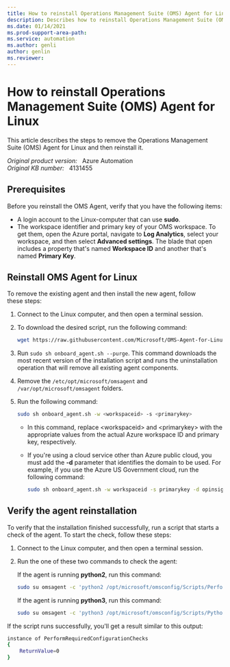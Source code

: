 ```yaml
---
title: How to reinstall Operations Management Suite (OMS) Agent for Linux
description: Describes how to reinstall Operations Management Suite (OMS) Agent for Linux.
ms.date: 01/14/2021
ms.prod-support-area-path: 
ms.service: automation
ms.author: genli
author: genlin
ms.reviewer: 
---
```

# How to reinstall Operations Management Suite (OMS) Agent for Linux

This article describes the steps to remove the Operations Management Suite (OMS) Agent for Linux and then reinstall it.

_Original product version:_ &nbsp; Azure Automation  
_Original KB number:_ &nbsp; 4131455

## Prerequisites

Before you reinstall the OMS Agent, verify that you have the following items:

- A login account to the Linux-computer that can use **sudo**.
- The workspace identifier and primary key of your OMS workspace. To get them, open the Azure portal, navigate to **Log Analytics**, select your workspace, and then select **Advanced settings**. The blade that open includes a property that's named **Workspace ID** and another that's named **Primary Key**.

## Reinstall OMS Agent for Linux

To remove the existing agent and then install the new agent, follow these steps:

1. Connect to the Linux computer, and then open a terminal session.
2. To download the desired script, run the following command:

    ```bash
    wget https://raw.githubusercontent.com/Microsoft/OMS-Agent-for-Linux/master/installer/scripts/onboard_agent.sh
    ```  

3. Run `sudo sh onboard_agent.sh --purge`. This command downloads the most recent version of the installation script and runs the uninstallation operation that will remove all existing agent components.
4. Remove the `/etc/opt/microsoft/omsagent` and `/var/opt/microsoft/omsagent` folders.
5. Run the following command:

    ```bash
    sudo sh onboard_agent.sh -w <workspaceid> -s <primarykey>
    ```

    - In this command, replace \<workspaceid> and \<primarykey> with the appropriate values from the actual Azure workspace ID and primary key, respectively.
    - If you're using a cloud service other than Azure public cloud, you must add the **-d** parameter that identifies the domain to be used. For example, if you use the Azure US Government cloud, run the following command:

      ```bash
      sudo sh onboard_agent.sh -w workspaceid -s primarykey -d opinsights.azure.us
      ```  

## Verify the agent reinstallation

To verify that the installation finished successfully, run a script that starts a check of the agent. To start the check, follow these steps:

1. Connect to the Linux computer, and then open a terminal session.
2. Run the one of these two commands to check the agent:

   If the agent is running **python2**, run this command:

   ```bash
   sudo su omsagent -c 'python2 /opt/microsoft/omsconfig/Scripts/PerformRequiredConfigurationChecks.py'
   ```

   If the agent is running **python3**, run this command:

   ```bash
   sudo su omsagent -c 'python3 /opt/microsoft/omsconfig/Scripts/Python3/PerformRequiredConfigurationChecks.py'
   ```

If the script runs successfully, you'll get a result similar to this output:

```bash
instance of PerformRequiredConfigurationChecks
{
    ReturnValue=0
}
```
